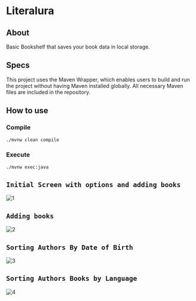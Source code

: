 # Literalura

## About

Basic Bookshelf that saves your book data in local storage.

## Specs
This project uses the Maven Wrapper, which enables users to build and run the project without having Maven installed globally. All necessary Maven files are included in the repository.


## How to use

### Compile
```sh
./mvnw clean compile
```
### Execute
```sh
./mvnw exec:java
```
## `Initial Screen with options and adding books`
![1](https://github.com/user-attachments/assets/9264ebb7-b822-4ddb-8893-9f4468c4169a)

## `Adding books`
![2](https://github.com/user-attachments/assets/9d743534-2f95-4980-ad81-89c1ed5e8c1d)

## `Sorting Authors By Date of Birth`
![3](https://github.com/user-attachments/assets/cefc9317-5114-4f63-9147-68249edae46d)

## `Sorting Authors Books by Language`
![4](https://github.com/user-attachments/assets/9fcd6b81-2592-4d53-9428-95284298b849)

